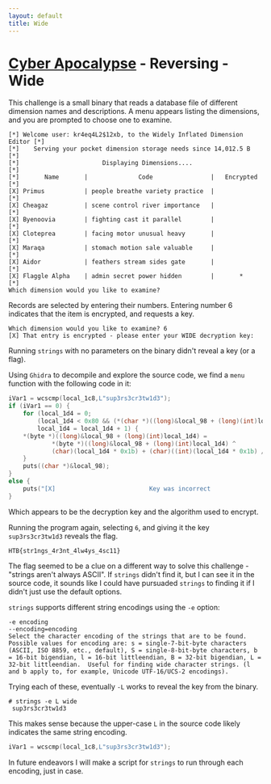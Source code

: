 ```yaml
---
layout: default
title: Wide
---
```


# [Cyber Apocalypse](index.md) - Reversing - Wide

This challenge is a small binary that reads a database file of different dimension names and descriptions. 
A menu appears listing the dimensions, and you are prompted to choose one to examine.

```
[*] Welcome user: kr4eq4L2$12xb, to the Widely Inflated Dimension Editor [*]
[*]    Serving your pocket dimension storage needs since 14,012.5 B      [*]
[*]                       Displaying Dimensions....                      [*]
[*]       Name       |              Code                |   Encrypted    [*]
[X] Primus           | people breathe variety practice  |                [*]
[X] Cheagaz          | scene control river importance   |                [*]
[X] Byenoovia        | fighting cast it parallel        |                [*]
[X] Cloteprea        | facing motor unusual heavy       |                [*]
[X] Maraqa           | stomach motion sale valuable     |                [*]
[X] Aidor            | feathers stream sides gate       |                [*]
[X] Flaggle Alpha    | admin secret power hidden        |       *        [*]
Which dimension would you like to examine?
```
Records are selected by entering their numbers. Entering number 6 indicates that the item is encrypted, and requests a key.

```
Which dimension would you like to examine? 6
[X] That entry is encrypted - please enter your WIDE decryption key:
```

Running `strings` with no parameters on the binary didn't reveal a key (or a flag).

Using `Ghidra` to decompile and explore the source code, we find a `menu` function with the following code in it:

```c++
iVar1 = wcscmp(local_1c8,L"sup3rs3cr3tw1d3");
if (iVar1 == 0) {
    for (local_1d4 = 0;
        (local_1d4 < 0x80 && (*(char *)((long)&local_98 + (long)(int)local_1d4) != '\0'));
        local_1d4 = local_1d4 + 1) {
    *(byte *)((long)&local_98 + (long)(int)local_1d4) =
            *(byte *)((long)&local_98 + (long)(int)local_1d4) ^
            (char)(local_1d4 * 0x1b) + (char)((int)(local_1d4 * 0x1b) / 0xff);
    }
    puts((char *)&local_98);
}
else {
    puts("[X]                          Key was incorrect                           [X]");
}
```
Which appears to be the decryption key and the algorithm used to encrypt.

Running the program again, selecting `6`, and giving it the key `sup3rs3cr3tw1d3` reveals the flag.

```
HTB{str1ngs_4r3nt_4lw4ys_4sc11}
```

The flag seemed to be a clue on a different way to solve this challenge - "strings aren't always ASCII". If `strings` didn't find it, but I can see it in the source code, it sounds like I could have pursuaded `strings` to finding it if I didn't just use the default options.

`strings` supports different string encodings using the `-e` option:
```
-e encoding
--encoding=encoding
Select the character encoding of the strings that are to be found.  Possible values for encoding are: s = single-7-bit-byte characters (ASCII, ISO 8859, etc., default), S = single-8-bit-byte characters, b = 16-bit bigendian, l = 16-bit littleendian, B = 32-bit bigendian, L = 32-bit littleendian.  Useful for finding wide character strings. (l and b apply to, for example, Unicode UTF-16/UCS-2 encodings).
```
Trying each of these, eventually `-L` works to reveal the key from the binary.

```
# strings -e L wide
 sup3rs3cr3tw1d3
```
This makes sense because the upper-case `L` in the source code likely indicates the same string encoding.

```c++
iVar1 = wcscmp(local_1c8,L"sup3rs3cr3tw1d3");
```

In future endeavors I will make a script for `strings` to run through each encoding, just in case.